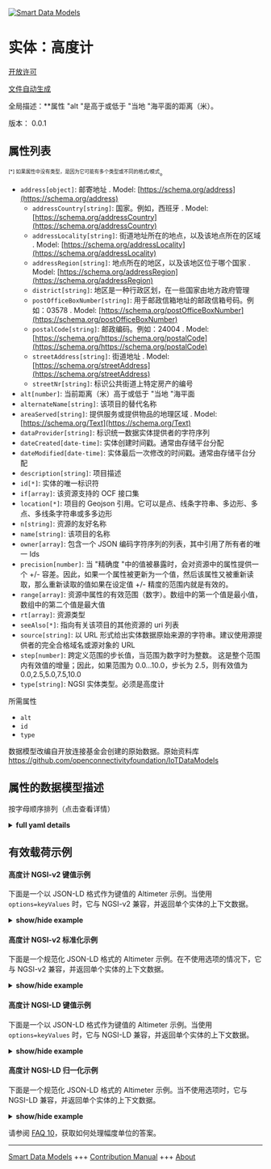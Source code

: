 <!-- 10-Header -->    
[![Smart Data Models](https://smartdatamodels.org/wp-content/uploads/2022/01/SmartDataModels_logo.png "Logo")](https://smartdatamodels.org)    
实体：高度计    
======<!-- /10-Header -->    
<!-- 15-License -->    
[开放许可](https://github.com/smart-data-models//dataModel.OCF/blob/master/Altimeter/LICENSE.md)    
[文件自动生成](https://docs.google.com/presentation/d/e/2PACX-1vTs-Ng5dIAwkg91oTTUdt8ua7woBXhPnwavZ0FxgR8BsAI_Ek3C5q97Nd94HS8KhP-r_quD4H0fgyt3/pub?start=false&loop=false&delayms=3000#slide=id.gb715ace035_0_60)    
<!-- /15-License -->    
<!-- 20-Description -->    
全局描述：**属性 "alt "是高于或低于 "当地 "海平面的距离（米）。    
版本： 0.0.1    
<!-- /20-Description -->    
<!-- 30-PropertiesList -->    
## 属性列表    
<sup><sub>[*] 如果属性中没有类型，是因为它可能有多个类型或不同的格式/模式</sub></sup>。    
- `address[object]`: 邮寄地址  . Model: [https://schema.org/address](https://schema.org/address)	- `addressCountry[string]`: 国家。例如，西班牙  . Model: [https://schema.org/addressCountry](https://schema.org/addressCountry)    
	- `addressLocality[string]`: 街道地址所在的地点，以及该地点所在的区域  . Model: [https://schema.org/addressLocality](https://schema.org/addressLocality)    
	- `addressRegion[string]`: 地点所在的地区，以及该地区位于哪个国家  . Model: [https://schema.org/addressRegion](https://schema.org/addressRegion)    
	- `district[string]`: 地区是一种行政区划，在一些国家由地方政府管理      
	- `postOfficeBoxNumber[string]`: 用于邮政信箱地址的邮政信箱号码。例如：03578  . Model: [https://schema.org/postOfficeBoxNumber](https://schema.org/postOfficeBoxNumber)    
	- `postalCode[string]`: 邮政编码。例如：24004  . Model: [https://schema.org/https://schema.org/postalCode](https://schema.org/https://schema.org/postalCode)    
	- `streetAddress[string]`: 街道地址  . Model: [https://schema.org/streetAddress](https://schema.org/streetAddress)    
	- `streetNr[string]`: 标识公共街道上特定房产的编号      
- `alt[number]`: 当前距离（米）高于或低于 "当地 "海平面  - `alternateName[string]`: 该项目的替代名称  - `areaServed[string]`: 提供服务或提供物品的地理区域  . Model: [https://schema.org/Text](https://schema.org/Text)- `dataProvider[string]`: 标识统一数据实体提供者的字符序列  - `dateCreated[date-time]`: 实体创建时间戳。通常由存储平台分配  - `dateModified[date-time]`: 实体最后一次修改的时间戳。通常由存储平台分配  - `description[string]`: 项目描述  - `id[*]`: 实体的唯一标识符  - `if[array]`: 该资源支持的 OCF 接口集  - `location[*]`: 项目的 Geojson 引用。它可以是点、线条字符串、多边形、多点、多线条字符串或多多边形  - `n[string]`: 资源的友好名称  - `name[string]`: 该项目的名称  - `owner[array]`: 包含一个 JSON 编码字符序列的列表，其中引用了所有者的唯一 Ids  - `precision[number]`: 当 "精确度 "中的值被暴露时，会对资源中的属性提供一个 +/- 容差。因此，如果一个属性被更新为一个值，然后该属性又被重新读取，那么重新读取的值如果在设定值 +/- 精度的范围内就是有效的。  - `range[array]`: 资源中属性的有效范围（数字）。数组中的第一个值是最小值，数组中的第二个值是最大值  - `rt[array]`: 资源类型  - `seeAlso[*]`: 指向有关该项目的其他资源的 uri 列表  - `source[string]`: 以 URL 形式给出实体数据原始来源的字符串。建议使用源提供者的完全合格域名或源对象的 URL  - `step[number]`: 跨定义范围的步长值，当范围为数字时为整数。  这是整个范围内有效值的增量；因此，如果范围为 0.0...10.0，步长为 2.5，则有效值为 0.0,2.5,5.0,7.5,10.0  - `type[string]`: NGSI 实体类型。必须是高度计  <!-- /30-PropertiesList -->    
<!-- 35-RequiredProperties -->    
所需属性    
- `alt`  - `id`  - `type`  <!-- /35-RequiredProperties -->    
<!-- 40-RequiredProperties -->    
数据模型改编自开放连接基金会创建的原始数据。原始资料库 https://github.com/openconnectivityfoundation/IoTDataModels    
<!-- /40-RequiredProperties -->    
<!-- 50-DataModelHeader -->    
## 属性的数据模型描述    
按字母顺序排列（点击查看详情）    
<!-- /50-DataModelHeader -->    
<!-- 60-ModelYaml -->    
<details><summary><strong>full yaml details</strong></summary>      
```yaml    
Altimeter:      
  description: This Resource describes the properties associated with altimeter.The Property 'alt' is the distance (metres) above or below 'local' sea-level.      
  properties:      
    address:      
      description: The mailing address      
      properties:      
        addressCountry:      
          description: 'The country. For example, Spain'      
          type: string      
          x-ngsi:      
            model: https://schema.org/addressCountry      
            type: Property      
        addressLocality:      
          description: 'The locality in which the street address is, and which is in the region'      
          type: string      
          x-ngsi:      
            model: https://schema.org/addressLocality      
            type: Property      
        addressRegion:      
          description: 'The region in which the locality is, and which is in the country'      
          type: string      
          x-ngsi:      
            model: https://schema.org/addressRegion      
            type: Property      
        district:      
          description: 'A district is a type of administrative division that, in some countries, is managed by the local government'      
          type: string      
          x-ngsi:      
            type: Property      
        postOfficeBoxNumber:      
          description: 'The post office box number for PO box addresses. For example, 03578'      
          type: string      
          x-ngsi:      
            model: https://schema.org/postOfficeBoxNumber      
            type: Property      
        postalCode:      
          description: 'The postal code. For example, 24004'      
          type: string      
          x-ngsi:      
            model: https://schema.org/https://schema.org/postalCode      
            type: Property      
        streetAddress:      
          description: The street address      
          type: string      
          x-ngsi:      
            model: https://schema.org/streetAddress      
            type: Property      
        streetNr:      
          description: Number identifying a specific property on a public street      
          type: string      
          x-ngsi:      
            type: Property      
      type: object      
      x-ngsi:      
        model: https://schema.org/address      
        type: Property      
    alt:      
      description: The current distance (metres) above or below 'local' sea-level      
      readOnly: true      
      type: number      
      x-ngsi:      
        type: Property      
    alternateName:      
      description: An alternative name for this item      
      type: string      
      x-ngsi:      
        type: Property      
    areaServed:      
      description: The geographic area where a service or offered item is provided      
      type: string      
      x-ngsi:      
        model: https://schema.org/Text      
        type: Property      
    dataProvider:      
      description: A sequence of characters identifying the provider of the harmonised data entity      
      type: string      
      x-ngsi:      
        type: Property      
    dateCreated:      
      description: Entity creation timestamp. This will usually be allocated by the storage platform      
      format: date-time      
      type: string      
      x-ngsi:      
        type: Property      
    dateModified:      
      description: Timestamp of the last modification of the entity. This will usually be allocated by the storage platform      
      format: date-time      
      type: string      
      x-ngsi:      
        type: Property      
    description:      
      description: A description of this item      
      type: string      
      x-ngsi:      
        type: Property      
    id:      
      anyOf:      
        - description: Identifier format of any NGSI entity      
          maxLength: 256      
          minLength: 1      
          pattern: ^[\w\-\.\{\}\$\+\*\[\]`|~^@!,:\\]+$      
          type: string      
          x-ngsi:      
            type: Property      
        - description: Identifier format of any NGSI entity      
          format: uri      
          type: string      
          x-ngsi:      
            type: Property      
      description: Unique identifier of the entity      
      x-ngsi:      
        type: Property      
    if:      
      description: The OCF Interface set supported by this Resource      
      items:      
        enum:      
          - oic.if.s      
          - oic.if.baseline      
        type: string      
      minItems: 2      
      readOnly: true      
      type: array      
      uniqueItems: true      
      x-ngsi:      
        type: Property      
    location:      
      description: 'Geojson reference to the item. It can be Point, LineString, Polygon, MultiPoint, MultiLineString or MultiPolygon'      
      oneOf:      
        - description: Geojson reference to the item. Point      
          properties:      
            bbox:      
              items:      
                type: number      
              minItems: 4      
              type: array      
            coordinates:      
              items:      
                type: number      
              minItems: 2      
              type: array      
            type:      
              enum:      
                - Point      
              type: string      
          required:      
            - type      
            - coordinates      
          title: GeoJSON Point      
          type: object      
          x-ngsi:      
            type: GeoProperty      
        - description: Geojson reference to the item. LineString      
          properties:      
            bbox:      
              items:      
                type: number      
              minItems: 4      
              type: array      
            coordinates:      
              items:      
                items:      
                  type: number      
                minItems: 2      
                type: array      
              minItems: 2      
              type: array      
            type:      
              enum:      
                - LineString      
              type: string      
          required:      
            - type      
            - coordinates      
          title: GeoJSON LineString      
          type: object      
          x-ngsi:      
            type: GeoProperty      
        - description: Geojson reference to the item. Polygon      
          properties:      
            bbox:      
              items:      
                type: number      
              minItems: 4      
              type: array      
            coordinates:      
              items:      
                items:      
                  items:      
                    type: number      
                  minItems: 2      
                  type: array      
                minItems: 4      
                type: array      
              type: array      
            type:      
              enum:      
                - Polygon      
              type: string      
          required:      
            - type      
            - coordinates      
          title: GeoJSON Polygon      
          type: object      
          x-ngsi:      
            type: GeoProperty      
        - description: Geojson reference to the item. MultiPoint      
          properties:      
            bbox:      
              items:      
                type: number      
              minItems: 4      
              type: array      
            coordinates:      
              items:      
                items:      
                  type: number      
                minItems: 2      
                type: array      
              type: array      
            type:      
              enum:      
                - MultiPoint      
              type: string      
          required:      
            - type      
            - coordinates      
          title: GeoJSON MultiPoint      
          type: object      
          x-ngsi:      
            type: GeoProperty      
        - description: Geojson reference to the item. MultiLineString      
          properties:      
            bbox:      
              items:      
                type: number      
              minItems: 4      
              type: array      
            coordinates:      
              items:      
                items:      
                  items:      
                    type: number      
                  minItems: 2      
                  type: array      
                minItems: 2      
                type: array      
              type: array      
            type:      
              enum:      
                - MultiLineString      
              type: string      
          required:      
            - type      
            - coordinates      
          title: GeoJSON MultiLineString      
          type: object      
          x-ngsi:      
            type: GeoProperty      
        - description: Geojson reference to the item. MultiLineString      
          properties:      
            bbox:      
              items:      
                type: number      
              minItems: 4      
              type: array      
            coordinates:      
              items:      
                items:      
                  items:      
                    items:      
                      type: number      
                    minItems: 2      
                    type: array      
                  minItems: 4      
                  type: array      
                type: array      
              type: array      
            type:      
              enum:      
                - MultiPolygon      
              type: string      
          required:      
            - type      
            - coordinates      
          title: GeoJSON MultiPolygon      
          type: object      
          x-ngsi:      
            type: GeoProperty      
      x-ngsi:      
        type: GeoProperty      
    n:      
      description: Friendly name of the Resource      
      maxLength: 64      
      readOnly: true      
      type: string      
      x-ngsi:      
        type: Property      
    name:      
      description: The name of this item      
      type: string      
      x-ngsi:      
        type: Property      
    owner:      
      description: A List containing a JSON encoded sequence of characters referencing the unique Ids of the owner(s)      
      items:      
        anyOf:      
          - description: Identifier format of any NGSI entity      
            maxLength: 256      
            minLength: 1      
            pattern: ^[\w\-\.\{\}\$\+\*\[\]`|~^@!,:\\]+$      
            type: string      
            x-ngsi:      
              type: Property      
          - description: Identifier format of any NGSI entity      
            format: uri      
            type: string      
            x-ngsi:      
              type: Property      
        description: Unique identifier of the entity      
        x-ngsi:      
          type: Property      
      type: array      
      x-ngsi:      
        type: Property      
    precision:      
      description: 'When exposed the value in ''precision'' provides a +/- tolerance against the Properties in the Resource. Thus if a Property is UPDATED to a value and that Property then RETRIEVED, the RETRIEVED value is valid if in the range of the set value +/- precision'      
      readOnly: true      
      type: number      
      x-ngsi:      
        type: Property      
    range:      
      description: 'The valid range for the Property in the Resource as a number. The first value in the array is the minimum value, the second value in the array is the maximum value'      
      items:      
        type: number      
      maxItems: 2      
      minItems: 2      
      readOnly: true      
      type: array      
      x-ngsi:      
        type: Property      
    rt:      
      description: The Resource Type      
      items:      
        enum:      
          - oic.r.altimeter      
        maxLength: 64      
        type: string      
      minItems: 1      
      readOnly: true      
      type: array      
      uniqueItems: true      
      x-ngsi:      
        type: Property      
    seeAlso:      
      description: list of uri pointing to additional resources about the item      
      oneOf:      
        - items:      
            format: uri      
            type: string      
          minItems: 1      
          type: array      
        - format: uri      
          type: string      
      x-ngsi:      
        type: Property      
    source:      
      description: 'A sequence of characters giving the original source of the entity data as a URL. Recommended to be the fully qualified domain name of the source provider, or the URL to the source object'      
      type: string      
      x-ngsi:      
        type: Property      
    step:      
      description: 'Step value across the defined range an integer when the range is a number.  This is the increment for valid values across the range; so if range is 0.0..10.0 and step is 2.5 then valid values are 0.0,2.5,5.0,7.5,10.0'      
      readOnly: true      
      type: number      
      x-ngsi:      
        type: Property      
    type:      
      description: NGSI entity type. It has to be Altimeter      
      enum:      
        - Altimeter      
      type: string      
      x-ngsi:      
        type: Property      
  required:      
    - alt      
    - id      
    - type      
  type: object      
  x-derived-from: https://raw.githubusercontent.com/openconnectivityfoundation/IoTDataModels/master/AltimeterResURI.swagger.json      
  x-disclaimer: 'Redistribution and use in source and binary forms, with or without modification, are permitted  provided that the license conditions are met. Copyleft (c) 2022 Contributors to Smart Data Models Program'      
  x-license-url: https://github.com/smart-data-models/dataModel.OCF/blob/master/Altimeter/LICENSE.md      
  x-model-schema: https://smart-data-models.github.io/dataModel.OCF/Altimeter/schema.json      
  x-model-tags: OCF      
  x-version: 0.0.1      
```    
</details>      
<!-- /60-ModelYaml -->    
<!-- 70-MiddleNotes -->    
<!-- /70-MiddleNotes -->    
<!-- 80-Examples -->    
## 有效载荷示例    
#### 高度计 NGSI-v2 键值示例    
下面是一个以 JSON-LD 格式作为键值的 Altimeter 示例。当使用 `options=keyValues` 时，它与 NGSI-v2 兼容，并返回单个实体的上下文数据。    
<details><summary><strong>show/hide example</strong></summary>      
```json  
{  
  "id": "urn:ngsi-ld:Altimeter:id:TWDF:66254261",  
  "dateCreated": "1998-06-13T14:49:06Z",  
  "dateModified": "2023-02-09T05:06:53Z",  
  "source": "Perhaps maybe class. Authority according wear develop become. Letter fall reduce woman f",  
  "name": "Result build remain close natural history relate method. Later nature yeah party arrive. Dog something friend special.",  
  "alternateName": "Care learn whole. Arrive employee meeting about still cold once view. Check leave space.",  
  "description": "Court",  
  "dataProvider": "Mean eight design put. Focus specific instead finally region two various. Whatever them seem let head program environment. Behind impro",  
  "owner": [  
    "urn:ngsi-ld:Altimeter:items:REST:24340353",  
    "urn:ngsi-ld:Altimeter:items:JPXH:89305576"  
  ],  
  "seeAlso": [  
    "urn:ngsi-ld:Altimeter:items:YJDK:74161276"  
  ],  
  "location": {  
    "type": "Point",  
    "coordinates": [  
      71.586845,  
      113.083418  
    ]  
  },  
  "address": {  
    "streetAddress": "Concern today writer song operation city issue. Challenge conference service price miss. National w",  
    "addressLocality": "Age simply score character force. Thousand seem hope. Field fill great care.",  
    "addressRegion": "Help like find size. Check explain reduce value. Across recently choice policy writer avoid.",  
    "addressCountry": "Arrive east threat south wear budget. Tv program job unit blue sit.",  
    "postalCode": "And until cultural quickly her pick Mrs. Medical fear light.",  
    "postOfficeBoxNumber": "Story thousand employee either second customer oil. Space American avoid police work drug water physical. Resource husband Congress government follow economic dream.",  
    "streetNr": "South worker history wish bot",  
    "district": "Station want national quickly father thing. Whatever ago across do long clearly worker."  
  },  
  "areaServed": "Order nothing mention pull war stand. Store along feel without seem. Young candidate whether learn glass.",  
  "rt": [  
    "oic.r.altimeter"  
  ],  
  "alt": 821.8,  
  "n": "Want among want model its whether visit",  
  "precision": 735.5,  
  "range": [  
    826.2,  
    991.8  
  ],  
  "step": 295.7,  
  "if": [  
    "oic.if.baseline",  
    "oic.if.s"  
  ],  
  "type": "Altimeter"  
}  
```  
</details>    
#### 高度计 NGSI-v2 标准化示例    
下面是一个规范化 JSON-LD 格式的 Altimeter 示例。在不使用选项的情况下，它与 NGSI-v2 兼容，并返回单个实体的上下文数据。    
<details><summary><strong>show/hide example</strong></summary>      
```json  
{  
  "id": "urn:ngsi-ld:Altimeter:id:TWDF:66254261",  
  "dateCreated": {  
    "type": "DateTime",  
    "value": "1998-06-13T14:49:06Z"  
  },  
  "dateModified": {  
    "type": "DateTime",  
    "value": "2023-02-09T05:06:53Z"  
  },  
  "source": {  
    "type": "Text",  
    "value": "Perhaps maybe class. Authority according wear develop become. Letter fall reduce woman f"  
  },  
  "name": {  
    "type": "Text",  
    "value": "Result build remain close natural history relate method. Later nature yeah party arrive. Dog something friend special."  
  },  
  "alternateName": {  
    "type": "Text",  
    "value": "Care learn whole. Arrive employee meeting about still cold once view. Check leave space."  
  },  
  "description": {  
    "type": "Text",  
    "value": "Court"  
  },  
  "dataProvider": {  
    "type": "Text",  
    "value": "Mean eight design put. Focus specific instead finally region two various. Whatever them seem let head program environment. Behind impro"  
  },  
  "owner": {  
    "type": "StructuredValue",  
    "value": [  
      "urn:ngsi-ld:Altimeter:items:REST:24340353",  
      "urn:ngsi-ld:Altimeter:items:JPXH:89305576"  
    ]  
  },  
  "seeAlso": {  
    "type": "StructuredValue",  
    "value": [  
      "urn:ngsi-ld:Altimeter:items:YJDK:74161276"  
    ]  
  },  
  "location": {  
    "type": "geo:json",  
    "value": {  
      "type": "Point",  
      "coordinates": [  
        71.586845,  
        113.083418  
      ]  
    }  
  },  
  "address": {  
    "type": "StructuredValue",  
    "value": {  
      "streetAddress": "Concern today writer song operation city issue. Challenge conference service price miss. National w",  
      "addressLocality": "Age simply score character force. Thousand seem hope. Field fill great care.",  
      "addressRegion": "Help like find size. Check explain reduce value. Across recently choice policy writer avoid.",  
      "addressCountry": "Arrive east threat south wear budget. Tv program job unit blue sit.",  
      "postalCode": "And until cultural quickly her pick Mrs. Medical fear light.",  
      "postOfficeBoxNumber": "Story thousand employee either second customer oil. Space American avoid police work drug water physical. Resource husband Congress government follow economic dream.",  
      "streetNr": "South worker history wish bot",  
      "district": "Station want national quickly father thing. Whatever ago across do long clearly worker."  
    }  
  },  
  "areaServed": {  
    "type": "Text",  
    "value": "Order nothing mention pull war stand. Store along feel without seem. Young candidate whether learn glass."  
  },  
  "rt": {  
    "type": "StructuredValue",  
    "value": [  
      "oic.r.altimeter"  
    ]  
  },  
  "alt": {  
    "type": "Number",  
    "value": 821.8  
  },  
  "n": {  
    "type": "Text",  
    "value": "Want among want model its whether visit"  
  },  
  "precision": {  
    "type": "Number",  
    "value": 735.5  
  },  
  "range": {  
    "type": "StructuredValue",  
    "value": [  
      826.2,  
      991.8  
    ]  
  },  
  "step": {  
    "type": "Number",  
    "value": 295.7  
  },  
  "if": {  
    "type": "StructuredValue",  
    "value": [  
      "oic.if.baseline",  
      "oic.if.s"  
    ]  
  },  
  "type": "Altimeter"  
}  
```  
</details>    
#### 高度计 NGSI-LD 键值示例    
下面是一个以 JSON-LD 格式作为键值的 Altimeter 示例。当使用 `options=keyValues` 时，它与 NGSI-LD 兼容，并返回单个实体的上下文数据。    
<details><summary><strong>show/hide example</strong></summary>      
```json  
{  
  "id": "urn:ngsi-ld:Altimeter:id:TWDF:66254261",  
  "dateCreated": "1998-06-13T14:49:06Z",  
  "dateModified": "2023-02-09T05:06:53Z",  
  "source": "Perhaps maybe class. Authority according wear develop become. Letter fall reduce woman f",  
  "name": "Result build remain close natural history relate method. Later nature yeah party arrive. Dog something friend special.",  
  "alternateName": "Care learn whole. Arrive employee meeting about still cold once view. Check leave space.",  
  "description": "Court",  
  "dataProvider": "Mean eight design put. Focus specific instead finally region two various. Whatever them seem let head program environment. Behind impro",  
  "owner": [  
    "urn:ngsi-ld:Altimeter:items:REST:24340353",  
    "urn:ngsi-ld:Altimeter:items:JPXH:89305576"  
  ],  
  "seeAlso": [  
    "urn:ngsi-ld:Altimeter:items:YJDK:74161276"  
  ],  
  "location": {  
    "type": "Point",  
    "coordinates": [  
      71.586845,  
      113.083418  
    ]  
  },  
  "address": {  
    "streetAddress": "Concern today writer song operation city issue. Challenge conference service price miss. National w",  
    "addressLocality": "Age simply score character force. Thousand seem hope. Field fill great care.",  
    "addressRegion": "Help like find size. Check explain reduce value. Across recently choice policy writer avoid.",  
    "addressCountry": "Arrive east threat south wear budget. Tv program job unit blue sit.",  
    "postalCode": "And until cultural quickly her pick Mrs. Medical fear light.",  
    "postOfficeBoxNumber": "Story thousand employee either second customer oil. Space American avoid police work drug water physical. Resource husband Congress government follow economic dream.",  
    "streetNr": "South worker history wish bot",  
    "district": "Station want national quickly father thing. Whatever ago across do long clearly worker."  
  },  
  "areaServed": "Order nothing mention pull war stand. Store along feel without seem. Young candidate whether learn glass.",  
  "rt": [  
    "oic.r.altimeter"  
  ],  
  "alt": 821.8,  
  "n": "Want among want model its whether visit",  
  "precision": 735.5,  
  "range": [  
    826.2,  
    991.8  
  ],  
  "step": 295.7,  
  "if": [  
    "oic.if.baseline",  
    "oic.if.s"  
  ],  
  "type": "Altimeter",  
  "@context": [  
    "https://smartdatamodels.org/context.jsonld"  
  ]  
}  
```  
</details>    
#### 高度计 NGSI-LD 归一化示例    
下面是一个规范化 JSON-LD 格式的 Altimeter 示例。当不使用选项时，它与 NGSI-LD 兼容，并返回单个实体的上下文数据。    
<details><summary><strong>show/hide example</strong></summary>      
```json  
{  
    "id": "urn:ngsi-ld:Altimeter:id:TWDF:66254261",  
    "dateCreated": {  
        "type": "Property",  
        "value": {  
            "@type": "DateTime",  
            "@value": "1998-06-13T14:49:06Z"  
        }  
    },  
    "dateModified": {  
        "type": "Property",  
        "value": {  
            "@type": "DateTime",  
            "@value": "2023-02-09T05:06:53Z"  
        }  
    },  
    "source": {  
        "type": "Property",  
        "value": "Perhaps maybe class. Authority according wear develop become. Letter fall reduce woman f"  
    },  
    "name": {  
        "type": "Property",  
        "value": "Result build remain close natural history relate method. Later nature yeah party arrive. Dog something friend special."  
    },  
    "alternateName": {  
        "type": "Property",  
        "value": "Care learn whole. Arrive employee meeting about still cold once view. Check leave space."  
    },  
    "description": {  
        "type": "Property",  
        "value": "Court"  
    },  
    "dataProvider": {  
        "type": "Property",  
        "value": "Mean eight design put. Focus specific instead finally region two various. Whatever them seem let head program environment. Behind impro"  
    },  
    "owner": {  
        "type": "Property",  
        "value": [  
            "urn:ngsi-ld:Altimeter:items:REST:24340353",  
            "urn:ngsi-ld:Altimeter:items:JPXH:89305576"  
        ]  
    },  
    "seeAlso": {  
        "type": "Property",  
        "value": [  
            "urn:ngsi-ld:Altimeter:items:YJDK:74161276"  
        ]  
    },  
    "location": {  
        "type": "GeoProperty",  
        "value": {  
            "type": "Point",  
            "coordinates": [  
                71.586845,  
                113.083418  
            ]  
        }  
    },  
    "address": {  
        "type": "Property",  
        "value": {  
            "streetAddress": "Concern today writer song operation city issue. Challenge conference service price miss. National w",  
            "addressLocality": "Age simply score character force. Thousand seem hope. Field fill great care.",  
            "addressRegion": "Help like find size. Check explain reduce value. Across recently choice policy writer avoid.",  
            "addressCountry": "Arrive east threat south wear budget. Tv program job unit blue sit.",  
            "postalCode": "And until cultural quickly her pick Mrs. Medical fear light.",  
            "postOfficeBoxNumber": "Story thousand employee either second customer oil. Space American avoid police work drug water physical. Resource husband Congress government follow economic dream.",  
            "streetNr": "South worker history wish bot",  
            "district": "Station want national quickly father thing. Whatever ago across do long clearly worker."  
        }  
    },  
    "areaServed": {  
        "type": "Property",  
        "value": "Order nothing mention pull war stand. Store along feel without seem. Young candidate whether learn glass."  
    },  
    "rt": {  
        "type": "Property",  
        "value": [  
            "oic.r.altimeter"  
        ]  
    },  
    "alt": {  
        "type": "Property",  
        "value": 821.8  
    },  
    "n": {  
        "type": "Property",  
        "value": "Want among want model its whether visit"  
    },  
    "precision": {  
        "type": "Property",  
        "value": 735.5  
    },  
    "range": {  
        "type": "Property",  
        "value": [  
            826.2,  
            991.8  
        ]  
    },  
    "step": {  
        "type": "Property",  
        "value": 295.7  
    },  
    "if": {  
        "type": "Property",  
        "value": [  
            "oic.if.baseline",  
            "oic.if.s"  
        ]  
    },  
    "type": "Altimeter",  
    "@context": [  
        "https://smartdatamodels.org/context.jsonld"  
    ]  
}  
```  
</details><!-- /80-Examples -->    
<!-- 90-FooterNotes -->    
<!-- /90-FooterNotes -->    
<!-- 95-Units -->    
请参阅 [FAQ 10](https://smartdatamodels.org/index.php/faqs/)，获取如何处理幅度单位的答案。    
<!-- /95-Units -->    
<!-- 97-LastFooter -->    
---    
[Smart Data Models](https://smartdatamodels.org) +++ [Contribution Manual](https://bit.ly/contribution_manual) +++ [About](https://bit.ly/Introduction_SDM)<!-- /97-LastFooter -->    
